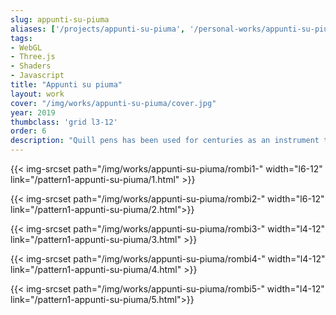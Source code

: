 ```yaml
---
slug: appunti-su-piuma
aliases: ['/projects/appunti-su-piuma', '/personal-works/appunti-su-piuma']
tags:
- WebGL
- Three.js
- Shaders
- Javascript
title: "Appunti su piuma"
layout: work
cover: "/img/works/appunti-su-piuma/cover.jpg"
year: 2019
thumbclass: 'grid l3-12'
order: 6
description: "Quill pens has been used for centuries as an instrument to write. *Appunti su piuma* (in italian, “notes on feathers”) is a web animation where the feathers are instead a surface on which can be written. Incidentally, the words “text” and “texture” shares the same root, the latin verb “texere”, which means “to weave”. Points, dots, brackets and commas are animated over the texture of a feather, waving an imaginary union between surface and text, pen and paper"
---
```




{{< img-srcset path="/img/works/appunti-su-piuma/rombi1-" width="l6-12" link="/pattern1-appunti-su-piuma/1.html" >}}
 
{{< img-srcset path="/img/works/appunti-su-piuma/rombi2-" width="l6-12" link="/pattern1-appunti-su-piuma/2.html">}}

{{< img-srcset path="/img/works/appunti-su-piuma/rombi3-" width="l4-12" link="/pattern1-appunti-su-piuma/3.html" >}}

 {{< img-srcset path="/img/works/appunti-su-piuma/rombi4-" width="l4-12" link="/pattern1-appunti-su-piuma/4.html" >}}

 {{< img-srcset path="/img/works/appunti-su-piuma/rombi5-" width="l4-12" link="/pattern1-appunti-su-piuma/5.html">}}